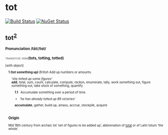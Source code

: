 # tot

[![Build Status](https://ci.appveyor.com/api/projects/status/github/jonsequitur/tot?svg=true&branch=main)](https://ci.appveyor.com/project/jonsequitur/tot)
 [![NuGet Status](https://img.shields.io/nuget/v/tot.svg?style=flat)](https://www.nuget.org/packages/tot/) 

<div style="font-size:.7em">
<h1>
    tot<sup><a href="https://www.lexico.com/en/definition/tot">2</a></sup></h1>

<h3><strong>
    Pronunciation</strong> 
    <span>
        /tät/</span><span>/tɑt/</span></h3>

<h3><span style="color:gray;font-variant: small-caps">
    transitive verb</span><span>(tots, </span></span><span><span>totting, </span></span><span><span>totted)</span></span></span></h3><span><span>[</span>with object<span>]</span></span>
    
<div style="padding-left:1em"><p><span><strong>
    1</strong>&nbsp;</span><span><strong>(tot something up)</strong></span>&nbsp;<span><em>British</em> </span><span>Add up numbers or amounts.</span></p><span></span>

<div style="padding-left:1em"><em>
    ‘she totted up some figures’</em></div>

<div style="padding-left:1em"><div><strong>add</strong><span>, total, sum, count, calculate, compute, reckon, enumerate, tally, work something out, figure something out, take stock of something, quantify</span></div>
    
<div style="padding-left:1em;padding-top:1em"><span><strong>1.1</strong>&nbsp;&nbsp;&nbsp;</span><span>Accumulate something over a period of time.</span><div></div><div><div><ul >
        <li><em>‘he has already totted up 89 victories’</em></li>
</ul></div></div>

<div><div><div><strong>accumulate</strong><span>, gather, build up, amass, accrue, stockpile, acquire</span></div></div></div></li>
    </ol></div></li>
</div>

<h3 style="padding-top:1em"><strong>Origin</strong></h3><div><p>Mid 18th century from archaic tot ‘set of figures to be added up’, abbreviation of <a href="/en/definition/total">total</a> or of Latin totum ‘the whole’.</p></div>
</div>
